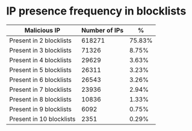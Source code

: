 # IP presence frequency in blocklists
| Malicious IP | Number of IPs | % |
|----|----|----|
| Present in 2 blocklists | 618271 | 75.83% |
| Present in 3 blocklists | 71326 | 8.75% |
| Present in 4 blocklists | 29629 | 3.63% |
| Present in 5 blocklists | 26311 | 3.23% |
| Present in 6 blocklists | 26543 | 3.26% |
| Present in 7 blocklists | 23936 | 2.94% |
| Present in 8 blocklists | 10836 | 1.33% |
| Present in 9 blocklists | 6092 | 0.75% |
| Present in 10 blocklists | 2351 | 0.29% |
